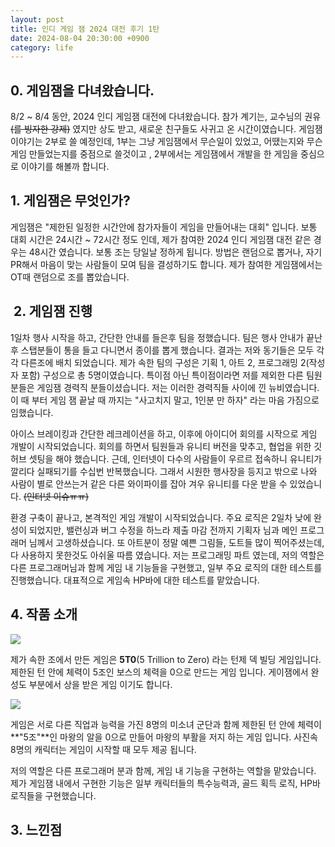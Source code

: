 ```yaml
---
layout: post
title: 인디 게임 잼 2024 대전 후기 1탄
date: 2024-08-04 20:30:00 +0900
category: life
---
```


## 0. 게임잼을 다녀왔습니다.

8/2 ~ 8/4 동안, 2024 인디 게임잼 대전에 다녀왔습니다. 참가 계기는, 교수님의  권유~~(를 빙자한 강제)~~ 였지만 상도 받고, 새로운 친구들도 사귀고 온 시간이였습니다.  게임잼 이야기는 2부로 쓸 예정인데, 1부는 그냥 게임잼에서 무슨일이 있었고, 어땠는지와 무슨 게임 만들었는지를 중점으로 쓸것이고 , 2부에서는 게임잼에서 개발을 한 게임을 중심으로 이야기를 해볼까 합니다.

## 1. 게임잼은 무엇인가?

게임잼은 "제한된 일정한 시간안에 참가자들이 게임을 만들어내는 대회" 입니다. 보통 대회 시간은 24시간 ~  72시간 정도 인데, 제가 참여한 2024 인디 게임잼 대전 같은 경우는 48시간 였습니다. 보통 조는 당일날 정하게 됩니다. 방법은 랜덤으로 뽑거나, 자기 PR해서 마음이 맞는 사람들이 모여 팀을 결성하기도 합니다. 제가 참여한 게임잼에서는  OT때 랜덤으로 조를 뽑았습니다.

##  2. 게임잼 진행
 1일차 행사 시작을 하고, 간단한 안내를 들은후 팀을 정했습니다. 팀은 행사 안내가 끝난후 스탭분들이 통을 들고 다니면서 종이를 뽑게 했습니다. 결과는 저와 동기들은 모두 각각 다른조에 배치 되었습니다. 제가 속한 팀의 구성은 기획 1, 아트 2, 프로그래밍 2(작성자 포함)  구성으로 총 5명이였습니다. 특이점 아닌 특이점이라면 저를 제외한 다른 팀원분들은 게임잼 경력직 분들이셨습니다. 저는 이러한 경력직들 사이에 낀 뉴비였습니다. 이 때 부터 게임 잼 끝날 때 까지는 "사고치지 말고, 1인분 만 하자" 라는 마음 가짐으로 임했습니다.

 아이스 브레이킹과 간단한 레크레이션을 하고, 이후에 아이디어 회의를 시작으로 게임 개발이 시작되었습니다. 회의를 하면서 팀원들과 유니티 버전을 맞추고, 협업을 위한 깃허브 셋팅을 해야 했습니다. 근데, 인터넷이 다수의 사람들이 우르르 접속하니 유니티가 깔리다 실패되기를 수십번 반복했습니다. 그래서 시원한 행사장을 등지고 밖으로 나와 사람이 별로 안쓰는거 같은 다른 와이파이를 잡아 겨우 유니티를 다운 받을 수 있었습니다. ~~(인터넷 이슈ㅠㅠ)~~ 

 환경 구축이 끝나고, 본격적인 게임 개발이 시작되었습니다. 주요 로직은 2일차 낮에 완성이 되었지만, 밸런싱과 버그 수정을 하느라 제출 마감 전까지 기획자 님과 메인 프로그래머 님께서 고생하셨습니다. 또 아트분이 정말 예쁜 그림들, 도트들 많이 찍어주셨는데, 다 사용하지 못한것도 아쉬울 따름 였습니다. 저는 프로그래밍 파트 였는데, 저의 역할은 다른 프로그래머님과 함께 게임 내 기능들을 구현했고,  일부 주요 로직의 대한 테스트를 진행했습니다. 대표적으로 게임속 HP바에 대한 테스트를 맡았습니다. 

 ## 4. 작품 소개

![](D:\Github\PJF\penguinjean.github.io\public\img\2024-08-04-ind-gamejam-review-1.png)

제가 속한 조에서 만든 게임은 **5T0**(5 Trillion to Zero) 라는 턴제 덱 빌딩 게임입니다. 제한된 턴 안에 체력이 5조인 보스의 체력을 0으로 만드는  게임 입니다. 게이잼에서 완성도 부분에서 상을 받은 게임 이기도 합니다.

![](D:\Github\PJF\penguinjean.github.io\public\img\2024-08-04-ind-gamejam-review-2.png)

게임은 서로 다른 직업과 능력을 가진 8명의 미소녀 군단과 함께 제한된 턴 안에 체력이 **"5조"**인 마왕의 알을 0으로 만들어 마왕의 부활을 저지 하는 게임 입니다. 사진속 8명의 캐릭터는 게임이 시작할 때 모두 제공 됩니다.


 저의 역할은 다른 프로그래머 분과 함께, 게임 내 기능을 구현하는 역할을 맡았습니다. 제가 게임잼 내에서 구현한 기능은 일부 캐릭터들의 특수능력과, 골드 획득 로직, HP바 로직들을 구현했습니다. 
 ## 3. 느낀점

 ## 

 